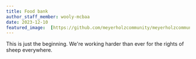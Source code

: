 ```yaml
---
title: Food bank
author_staff_member: wooly-mcbaa
date: 2023-12-10
featured_image:  [https://github.com/meyerholzcommunity/meyerholzcommunity.github.io/tree/main/images/volunteer.jpeg]
---
```


This is just the beginning. We're working harder than ever for the rights of sheep everywhere.
